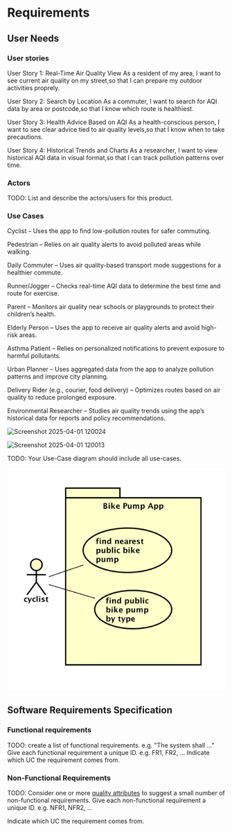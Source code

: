 # Requirements

## User Needs

### User stories
User Story 1: Real-Time Air Quality View
As a resident of my area,
I want to see current air quality on my street,so that I can prepare my outdoor activities proprely.

User Story 2: Search by Location
As a commuter,
I want to search for AQI data by area or postcode,so that I know which route is healthiest.

User Story 3: Health Advice Based on AQI
As a health-conscious person,
I want to see clear advice tied to air quality levels,so that I know when to take precautions.

User Story 4: Historical Trends and Charts
As a researcher,
I want to view historical AQI data in visual format,so that I can track pollution patterns over time.
### Actors
TODO: List and describe the actors/users for this product.

### Use Cases
Cyclist – Uses the app to find low-pollution routes for safer commuting. 

Pedestrian – Relies on air quality alerts to avoid polluted areas while walking. 

Daily Commuter – Uses air quality-based transport mode suggestions for a healthier commute. 

Runner/Jogger – Checks real-time AQI data to determine the best time and route for exercise. 

Parent – Monitors air quality near schools or playgrounds to protect their children’s health. 

Elderly Person – Uses the app to receive air quality alerts and avoid high-risk areas. 

Asthma Patient – Relies on personalized notifications to prevent exposure to harmful pollutants. 

Urban Planner – Uses aggregated data from the app to analyze pollution patterns and improve city planning. 

Delivery Rider (e.g., courier, food delivery) – Optimizes routes based on air quality to reduce prolonged exposure. 

Environmental Researcher – Studies air quality trends using the app’s historical data for reports and policy recommendations.

![Screenshot 2025-04-01 120024](https://github.com/user-attachments/assets/b2248279-5552-465f-a35e-2f4334fe6ca4)


![Screenshot 2025-04-01 120013](https://github.com/user-attachments/assets/7a0d611f-ca10-4a42-8522-09f2a54fd889)


TODO: Your Use-Case diagram should include all use-cases.

![Insert your Use-Case Diagram Here](images/use-case.png)

## Software Requirements Specification
### Functional requirements
TODO: create a list of functional requirements. 
    e.g. "The system shall ..."
    Give each functional requirement a unique ID. e.g. FR1, FR2, ...
    Indicate which UC the requirement comes from.


### Non-Functional Requirements
TODO: Consider one or more [quality attributes](https://en.wikipedia.org/wiki/ISO/IEC_9126) to suggest a small number of non-functional requirements.
Give each non-functional requirement a unique ID. e.g. NFR1, NFR2, ...

Indicate which UC the requirement comes from.
